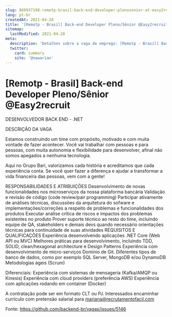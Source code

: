 ```yaml
---
slug: 869937198-remotp-brasil-back-end-developer-plenosenior-at-easy2recruit
lang: pt-br
createdAt: 2021-04-28
title: '[Remotp - Brasil] Back-end Developer Pleno/Sênior @Easy2recruit - Vaga de Emprego'
sitemap:
  lastModified: 2021-04-28
meta:
  description: 'Detalhes sobre a vaga de emprego: [Remotp - Brasil] Back-end Developer Pleno/Sênior @Easy2recruit'
  twitter:
    card: summary
    site: '@nawarian'
---
```


# [Remotp - Brasil] Back-end Developer Pleno/Sênior @Easy2recruit

DESENVOLVEDOR BACK END - .NET

DESCRIÇÃO DA VAGA

Estamos construindo um time com propósito, motivado e com muita vontade de fazer acontecer. Você vai trabalhar com pessoas e para pessoas, com muita autonomia e flexibilidade para desenvolver, afinal não somos apegados a nenhuma tecnologia.

Aqui no Grupo Bari, valorizamos cada história e acreditamos que cada experiência conta. Se você quer fazer a diferença e ajudar a transformar a vida financeira das pessoas, vem com a gente!

RESPONSABILIDADES E ATRIBUIÇÕES
Desenvolvimento de novas funcionalidades nos microserviços da nossa plataforma bancária
Validação e revisão de código (code review/pair programming)
Participar ativamente de análises técnicas, discussões da arquitetura do sofware e implementações/correções a respeito de problemas e funcionalidades dos produtos
Executar análise crítica de riscos e impactos dos problemas existentes no produto
Prover suporte técnico ao resto do time, incluindo equipe de QA, stakeholders e demais devs quando necessário orientações técnicas para continuidade de suas atividades
REQUISITOS E QUALIFICAÇÕES
Experiência desenvolvendo aplicações .NET Core (Web API ou MVC)
Melhores práticas para desenvolvimento, incluindo TDD, SOLID, clean/hexagonal architecture e Design Patterns
Experiência com desenvolvimento de micro-serviços
Domínio de Git.
Diferentes tipos de banco de dados, como por exemplo SQL Server, MongoDB e/ou DynamoDB
Metodologias ágeis (Scrum)


Diferenciais:
Experiência com sistemas de mensageria (Kafka/AMQP ou Kinesis)
Experiência com cloud providers (preferência AWS)
Experiência com aplicações rodando em container (Docker)

A contratação pode ser em formato CLT ou PJ.
Interessados encaminhar currículo com pretensão salarial para mariana@recrutamentofacil.com 


Fonte: https://github.com/backend-br/vagas/issues/5146